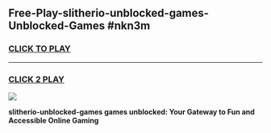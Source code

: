
## Free-Play-slitherio-unblocked-games-Unblocked-Games #nkn3m
<h3>
<a href="https://news.freeplayer.one?title=slitherio-unblocked-games&ref=8M">CLICK TO PLAY</a></h3>
<hr>

<h3>
<a href="https://news.freeplayer.one?title=slitherio-unblocked-games&ref=8M">CLICK 2 PLAY</a>
  
</h3>

<a href="https://news.freeplayer.one?title=slitherio-unblocked-games&ref=8M"><img src="https://clearcache.store/games.png"></a>


**slitherio-unblocked-games games unblocked: Your Gateway to Fun and Accessible Online Gaming**

